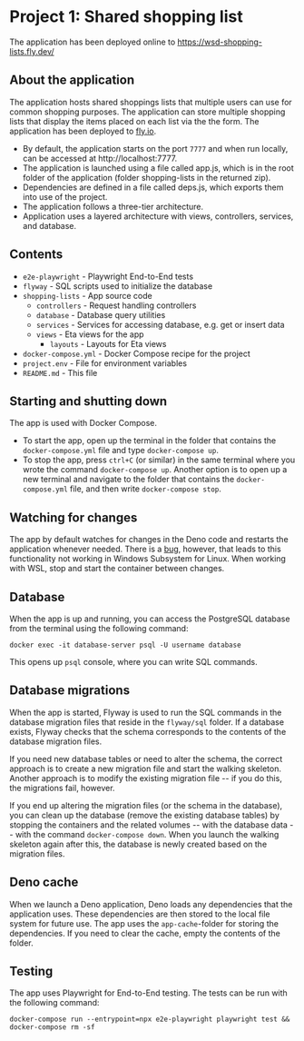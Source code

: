 # Project 1: Shared shopping list

The application has been deployed online to https://wsd-shopping-lists.fly.dev/

## About the application

The application hosts shared shoppings lists that multiple users can use for common shopping purposes. The application can store multiple shopping lists that display the items placed on each list via the the form. The application has been deployed to [fly.io](https://wsd-shopping-lists.fly.dev/).

* By default, the application starts on the port `7777` and when run locally, can be accessed at http://localhost:7777.
* The application is launched using a file called app.js, which is in the root folder of the application (folder shopping-lists in the returned zip).
* Dependencies are defined in a file called deps.js, which exports them into use of the project.
* The application follows a three-tier architecture.
* Application uses a layered architecture with views, controllers, services, and database.


## Contents

* `e2e-playwright` - Playwright End-to-End tests
* `flyway` - SQL scripts used to initialize the database
* `shopping-lists` - App source code
    * `controllers` - Request handling controllers
    * `database` - Database query utilities
    * `services` - Services for accessing database, e.g. get or insert data
    * `views` - Eta views for the app
        * `layouts` - Layouts for Eta views
* `docker-compose.yml` - Docker Compose recipe for the project
* `project.env` - File for environment variables
* `README.md` - This file


## Starting and shutting down

The app is used with Docker Compose.

- To start the app, open up the terminal in the folder that contains the `docker-compose.yml` file and type `docker-compose up`.
- To stop the app, press `ctrl+C` (or similar) in the same terminal where you wrote the command `docker-compose up`. Another option is to open up a new terminal and navigate to the folder that contains the `docker-compose.yml` file, and then write `docker-compose stop`.


## Watching for changes

The app by default watches for changes in the Deno code and restarts the application whenever needed. There is a [bug](https://github.com/denoland/deno/issues/6966), however, that leads to this functionality not working in Windows Subsystem for Linux. When working with WSL, stop and start the container between changes.


## Database

When the app is up and running, you can access the PostgreSQL database from the terminal using the following command:

```
docker exec -it database-server psql -U username database
```

This opens up `psql` console, where you can write SQL commands.


## Database migrations

When the app is started, Flyway is used to run the SQL commands in the database migration files that reside in the `flyway/sql` folder. If a database exists, Flyway checks that the schema corresponds to the contents of the database migration files.

If you need new database tables or need to alter the schema, the correct approach is to create a new migration file and start the walking skeleton. Another approach is to modify the existing migration file -- if you do this, the migrations fail, however.

If you end up altering the migration files (or the schema in the database), you can clean up the database (remove the existing database tables) by stopping the containers and the related volumes -- with the database data -- with the command `docker-compose down`. When you launch the walking skeleton again after this, the database is newly created based on the migration files.


## Deno cache

When we launch a Deno application, Deno loads any dependencies that the application uses. These dependencies are then stored to the local file system for future use. The app uses the `app-cache`-folder for storing the dependencies. If you need to clear the cache, empty the contents of the folder.


## Testing

The app uses Playwright for End-to-End testing.
The tests can be run with the following command:
```
docker-compose run --entrypoint=npx e2e-playwright playwright test && docker-compose rm -sf
```